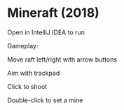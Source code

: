 # Mineraft (2018)

Open in IntelliJ IDEA to run

Gameplay:

Move raft left/right with arrow buttons

Aim with trackpad

Click to shoot

Double-click to set a mine